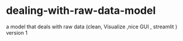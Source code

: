 # dealing-with-raw-data-model
a model that deals with raw data (clean, Visualize ,nice GUI , streamlit ) version 1

